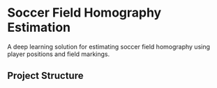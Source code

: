 # Soccer Field Homography Estimation

A deep learning solution for estimating soccer field homography using player positions and field markings.

## Project Structure
